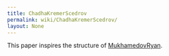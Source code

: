 ```yaml
---
title: ChadhaKremerScedrov
permalink: wiki/ChadhaKremerScedrov/
layout: None
---
```


This paper inspires the structure of
[MukhamedovRyan](/wiki/MukhamedovRyan "wikilink").
